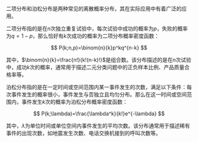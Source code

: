 二项分布和泊松分布是两种常见的离散概率分布，其在实际应用中有着广泛的应用。

二项分布指的是在$n$次独立重复试验中，每次试验中成功的概率为$p$，失败的概率为$q=1-p$，那么恰好有$k$次成功的概率为二项分布概率密度函数：

$$ P(k;n,p)=\binom{n}{k}p^kq^{n-k} $$

其中，$\binom{n}{k}=\frac{n!}{k!(n-k)!}$是组合数。该分布描述的是在$n$次试验中，成功$k$次的概率，通常用于描述二元分类问题中的正负样本比例、产品质量合格率等。

泊松分布指的是在一定时间或空间范围内某一事件发生的次数，满足以下条件：每次事件发生的概率很小，事件发生与否独立且均匀分布。那么在这一时间或空间范围内，事件发生$k$次的概率为泊松分布概率密度函数：

$$ P(k;\lambda)=\frac{\lambda^k}{k!}e^{-\lambda} $$

其中，$\lambda$为单位时间或单位空间内事件发生的平均次数。该分布通常用于描述稀有事件的出现次数，如地震发生次数、电话交换机接到的呼叫次数等。
